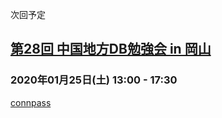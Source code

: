 次回予定

## [第28回 中国地方DB勉強会 in 岡山](https://dbstudychugoku.connpass.com/event/158127/)

### 2020年01月25日(土)  13:00 - 17:30

[connpass](https://dbstudychugoku.connpass.com/event/158127/)
